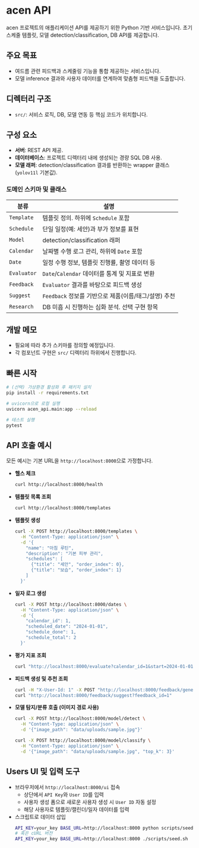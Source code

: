 # acen API

acen 프로젝트의 애플리케이션 API를 제공하기 위한 Python 기반 서비스입니다. 초기 스케줄 템플릿, 모델 detection/classification, DB API를 제공합니다.

## 주요 목표
- 여드름 관련 피드백과 스케줄링 기능을 통합 제공하는 서비스입니다.
- 모델 inference 결과와 사용자 데이터를 연계하여 맞춤형 피드백을 도출합니다.

## 디렉터리 구조
- `src/`: 서비스 로직, DB, 모델 연동 등 핵심 코드가 위치합니다.

## 구성 요소
- **서버**: REST API 제공.
- **데이터베이스**: 프로젝트 디렉터리 내에 생성되는 경량 SQL DB 사용.
- **모델 래퍼**: detection/classification 결과를 반환하는 wrapper 클래스 (`yolov11l` 기본값).

### 도메인 스키마 및 클래스
| 분류 | 설명 |
| --- | --- |
| `Template` | 템플릿 정의. 하위에 `Schedule` 포함 |
| `Schedule` | 단일 일정(예: 세안)과 부가 정보를 표현 |
| `Model` | detection/classification 래퍼 |
| `Calendar` | 날짜별 수행 로그 관리, 하위에 `Date` 포함 |
| `Date` | 일정 수행 정보, 템플릿 진행률, 촬영 데이터 등 |
| `Evaluator` | `Date`/`Calendar` 데이터를 통계 및 지표로 변환 |
| `Feedback` | `Evaluator` 결과를 바탕으로 피드백 생성 |
| `Suggest` | `Feedback` 정보를 기반으로 제품(이름/태그/설명) 추천 |
| `Research` | DB 미흡 시 진행하는 심화 분석. 선택 구현 항목 |

## 개발 메모
- 필요에 따라 추가 스키마를 정의할 예정입니다.
- 각 컴포넌트 구현은 `src/` 디렉터리 하위에서 진행합니다.

## 빠른 시작
```bash
# (선택) 가상환경 활성화 후 패키지 설치
pip install -r requirements.txt

# uvicorn으로 로컬 실행
uvicorn acen_api.main:app --reload

# 테스트 실행
pytest
```

## API 호출 예시

모든 예시는 기본 URL을 `http://localhost:8000`으로 가정합니다.

- **헬스 체크**
  ```bash
  curl http://localhost:8000/health
  ```

- **템플릿 목록 조회**
  ```bash
  curl http://localhost:8000/templates
  ```

- **템플릿 생성**
  ```bash
  curl -X POST http://localhost:8000/templates \
    -H "Content-Type: application/json" \
    -d '{
      "name": "아침 루틴",
      "description": "기본 피부 관리",
      "schedules": [
        {"title": "세안", "order_index": 0},
        {"title": "보습", "order_index": 1}
      ]
    }'
  ```

- **일자 로그 생성**
  ```bash
  curl -X POST http://localhost:8000/dates \
    -H "Content-Type: application/json" \
    -d '{
      "calendar_id": 1,
      "scheduled_date": "2024-01-01",
      "schedule_done": 1,
      "schedule_total": 2
    }'
  ```

- **평가 지표 조회**
  ```bash
  curl "http://localhost:8000/evaluate?calendar_id=1&start=2024-01-01&end=2024-01-07"
  ```

- **피드백 생성 및 추천 조회**
  ```bash
  curl -H "X-User-Id: 1" -X POST "http://localhost:8000/feedback/generate?calendar_id=1&start=2024-01-01&end=2024-01-07"
  curl "http://localhost:8000/feedback/suggest?feedback_id=1"
  ```

- **모델 탐지/분류 호출 (이미지 경로 사용)**
  ```bash
  curl -X POST http://localhost:8000/model/detect \
    -H "Content-Type: application/json" \
    -d '{"image_path": "data/uploads/sample.jpg"}'

  curl -X POST http://localhost:8000/model/classify \
    -H "Content-Type: application/json" \
    -d '{"image_path": "data/uploads/sample.jpg", "top_k": 3}'
  ```

## Users UI 및 입력 도구
- 브라우저에서 `http://localhost:8000/ui` 접속
  - 상단에서 `API Key`와 `User ID`를 입력
  - 사용자 생성 폼으로 새로운 사용자 생성 시 `User ID` 자동 설정
  - 해당 사용자로 템플릿/캘린더/일자 데이터를 입력
- 스크립트로 데이터 삽입
  ```bash
  API_KEY=your_key BASE_URL=http://localhost:8000 python scripts/seed.py
  # 혹은 cURL 버전
  API_KEY=your_key BASE_URL=http://localhost:8000 ./scripts/seed.sh
  ```
